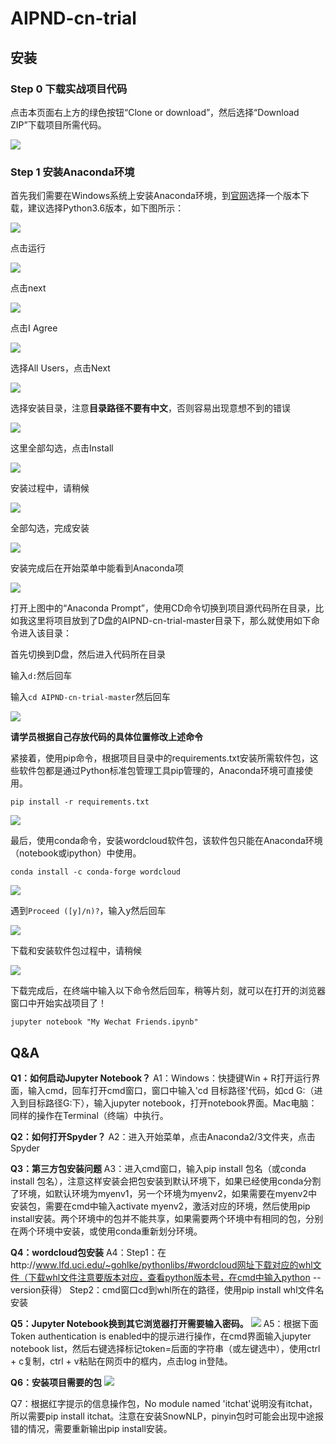 # AIPND-cn-trial

## 安装

### Step 0 下载实战项目代码

点击本页面右上方的绿色按钮“Clone or download”，然后选择“Download ZIP”下载项目所需代码。

![](./imgs/ana0.jpg)

### Step 1 安装Anaconda环境

首先我们需要在Windows系统上安装Anaconda环境，到[官网](https://www.anaconda.com/download)选择一个版本下载，建议选择Python3.6版本，如下图所示：

![](./imgs/ana1.png)

点击运行

![](./imgs/ana2.png)

点击next

![](./imgs/ana3.png)

点击I Agree

![](./imgs/ana4.png)

选择All Users，点击Next

![](./imgs/ana5.png)

选择安装目录，注意**目录路径不要有中文**，否则容易出现意想不到的错误

![](./imgs/ana6.png)

这里全部勾选，点击Install

![](./imgs/ana7.png)

安装过程中，请稍候

![](./imgs/ana8.png)

全部勾选，完成安装

![](./imgs/ana9.png)

安装完成后在开始菜单中能看到Anaconda项

![](./imgs/ana10.png)

打开上图中的“Anaconda Prompt”，使用CD命令切换到项目源代码所在目录，比如我这里将项目放到了D盘的AIPND-cn-trial-master目录下，那么就使用如下命令进入该目录：

首先切换到D盘，然后进入代码所在目录

输入`d:`然后回车

输入`cd AIPND-cn-trial-master`然后回车

![](./imgs/ana11.png)

**请学员根据自己存放代码的具体位置修改上述命令**

紧接着，使用pip命令，根据项目目录中的requirements.txt安装所需软件包，这些软件包都是通过Python标准包管理工具pip管理的，Anaconda环境可直接使用。

`pip install -r requirements.txt`

![](./imgs/ana12.png)

最后，使用conda命令，安装wordcloud软件包，该软件包只能在Anaconda环境（notebook或ipython）中使用。

`conda install -c conda-forge wordcloud`

![](./imgs/ana13.png)

遇到`Proceed ([y]/n)?`，输入y然后回车

![](./imgs/ana14.png)

下载和安装软件包过程中，请稍候

![](./imgs/ana15.png)

下载完成后，在终端中输入以下命令然后回车，稍等片刻，就可以在打开的浏览器窗口中开始实战项目了！

`jupyter notebook "My Wechat Friends.ipynb"`


## Q&A
**Q1：如何启动Jupyter Notebook？**
A1：Windows：快捷键Win + R打开运行界面，输入cmd，回车打开cmd窗口，窗口中输入'cd 目标路径'代码，如cd G:（进入到目标路径G:下），输入jupyter notebook，打开notebook界面。Mac电脑：同样的操作在Terminal（终端）中执行。

**Q2：如何打开Spyder？**
A2：进入开始菜单，点击Anaconda2/3文件夹，点击Spyder

**Q3：第三方包安装问题**
A3：进入cmd窗口，输入pip install 包名（或conda install 包名），注意这样安装会把包安装到默认环境下，如果已经使用conda分割了环境，如默认环境为myenv1，另一个环境为myenv2，如果需要在myenv2中安装包，需要在cmd中输入activate myenv2，激活对应的环境，然后使用pip install安装。两个环境中的包并不能共享，如果需要两个环境中有相同的包，分别在两个环境中安装，或使用conda重新划分环境。

**Q4：wordcloud包安装**
A4：Step1：在http://www.lfd.uci.edu/~gohlke/pythonlibs/#wordcloud网址下载对应的whl文件（下载whl文件注意要版本对应，查看python版本号，在cmd中输入python --version获得） Step2：cmd窗口cd到whl所在的路径，使用pip install whl文件名安装

**Q5：Jupyter Notebook换到其它浏览器打开需要输入密码。**
![](./imgs/faq1.png)
A5：根据下面Token authentication is enabled中的提示进行操作，在cmd界面输入jupyter notebook list，然后右键选择标记token=后面的字符串（或左键选中），使用ctrl + c复制，ctrl + v粘贴在网页中的框内，点击log in登陆。

**Q6：安装项目需要的包**
![](./imgs/faq2.png)

Q7：根据红字提示的信息操作包，No module named 'itchat'说明没有itchat，所以需要pip install itchat。注意在安装SnowNLP，pinyin包时可能会出现中途报错的情况，需要重新输出pip install安装。


